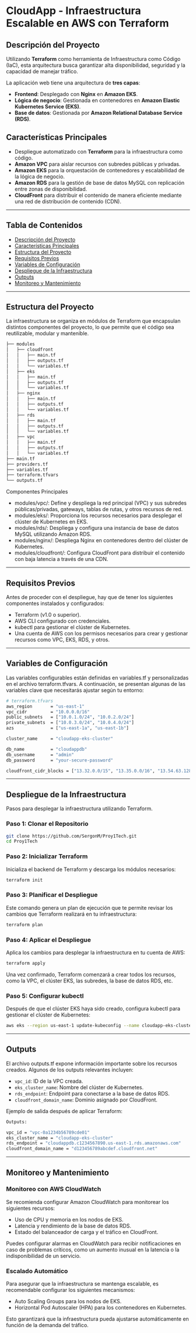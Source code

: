 
# CloudApp - Infraestructura Escalable en AWS con Terraform

## Descripción del Proyecto

Utilizando **Terraform** como herramienta de Infraestructura como Código (IaC), esta arquitectura busca garantizar alta disponibilidad, seguridad y la capacidad de manejar tráfico.

La aplicación web tiene una arquitectura de **tres capas**:
- **Frontend**: Desplegado con **Nginx** en **Amazon EKS**.
- **Lógica de negocio**: Gestionada en contenedores en **Amazon Elastic Kubernetes Service (EKS)**.
- **Base de datos**: Gestionada por **Amazon Relational Database Service (RDS)**.


## Características Principales

- Despliegue automatizado con **Terraform** para la infraestructura como código.
- **Amazon VPC** para aislar recursos con subredes públicas y privadas.
- **Amazon EKS** para la orquestación de contenedores y escalabilidad de la lógica de negocio.
- **Amazon RDS** para la gestión de base de datos MySQL con replicación entre zonas de disponibilidad.
- **CloudFront** para distribuir el contenido de manera eficiente mediante una red de distribución de contenido (CDN).

---

## Tabla de Contenidos

- [Descripción del Proyecto](#descripción-del-proyecto)
- [Características Principales](#características-principales)
- [Estructura del Proyecto](#estructura-del-proyecto)
- [Requisitos Previos](#requisitos-previos)
- [Variables de Configuración](#variables-de-configuración)
- [Despliegue de la Infraestructura](#despliegue-de-la-infraestructura)
- [Outputs](#outputs)
- [Monitoreo y Mantenimiento](#monitoreo-y-mantenimiento)

---

## Estructura del Proyecto

La infraestructura se organiza en módulos de Terraform que encapsulan distintos componentes del proyecto, lo que permite que el código sea reutilizable, modular y mantenible.

```bash
├── modules
│   ├── cloudfront
│   │   ├── main.tf
│   │   ├── outputs.tf
│   │   └── variables.tf
│   ├── eks
│   │   ├── main.tf
│   │   ├── outputs.tf
│   │   └── variables.tf
│   ├── nginx
│   │   ├── main.tf
│   │   ├── outputs.tf
│   │   └── variables.tf
│   ├── rds
│   │   ├── main.tf
│   │   ├── outputs.tf
│   │   └── variables.tf
│   ├── vpc
│   │   ├── main.tf
│   │   ├── outputs.tf
│   │   └── variables.tf
├── main.tf
├── providers.tf
├── variables.tf
├── terraform.tfvars
└── outputs.tf
```

Componentes Principales

- modules/vpc/: Define y despliega la red principal (VPC) y sus subredes públicas/privadas, gateways, tablas de rutas, y otros recursos de red.
- modules/eks/: Proporciona los recursos necesarios para desplegar el clúster de Kubernetes en EKS.
- modules/rds/: Despliega y configura una instancia de base de datos MySQL utilizando Amazon RDS.
- modules/nginx/: Despliega Nginx en contenedores dentro del clúster de Kubernetes.
- modules/cloudfront/: Configura CloudFront para distribuir el contenido con baja latencia a través de una CDN.

---

## Requisitos Previos

Antes de proceder con el despliegue, hay que de tener los siguientes componentes instalados y configurados:

- Terraform (v1.0 o superior).
- AWS CLI configurado con credenciales.
- kubectl para gestionar el clúster de Kubernetes.
- Una cuenta de AWS con los permisos necesarios para crear y gestionar recursos como VPC, EKS, RDS, y otros.

---

## Variables de Configuración

Las variables configurables están definidas en variables.tf y personalizadas en el archivo terraform.tfvars. A continuación, se presentan algunas de las variables clave que necesitarás ajustar según tu entorno:

```bash
# terraform.tfvars
aws_region       = "us-east-1"
vpc_cidr         = "10.0.0.0/16"
public_subnets   = ["10.0.1.0/24", "10.0.2.0/24"]
private_subnets  = ["10.0.3.0/24", "10.0.4.0/24"]
azs              = ["us-east-1a", "us-east-1b"]

cluster_name     = "cloudapp-eks-cluster"

db_name          = "cloudappdb"
db_username      = "admin"
db_password      = "your-secure-password"

cloudfront_cidr_blocks = ["13.32.0.0/15", "13.35.0.0/16", "13.54.63.128/26"]
```
---

## Despliegue de la Infraestructura

Pasos para desplegar la infraestructura utilizando Terraform.

### Paso 1: Clonar el Repositorio

```bash
git clone https://github.com/SergonM/Proy1Tech.git
cd Proy1Tech
```

### Paso 2: Inicializar Terraform

Inicializa el backend de Terraform y descarga los módulos necesarios:

```bash
terraform init
```

### Paso 3: Planificar el Despliegue

Este comando genera un plan de ejecución que te permite revisar los cambios que Terraform realizará en tu infraestructura:

```bash
terraform plan
```

### Paso 4: Aplicar el Despliegue

Aplica los cambios para desplegar la infraestructura en tu cuenta de AWS:

```bash
terraform apply
```

Una vez confirmado, Terraform comenzará a crear todos los recursos, como la VPC, el clúster EKS, las subredes, la base de datos RDS, etc.

### Paso 5: Configurar kubectl

Después de que el clúster EKS haya sido creado, configura kubectl para gestionar el clúster de Kubernetes:

```bash
aws eks --region us-east-1 update-kubeconfig --name cloudapp-eks-cluster
```

---

## Outputs

El archivo outputs.tf expone información importante sobre los recursos creados. Algunos de los outputs relevantes incluyen:

- `vpc_id`: ID de la VPC creada.
- `eks_cluster_name`: Nombre del clúster de Kubernetes.
- `rds_endpoint`: Endpoint para conectarse a la base de datos RDS.
- `cloudfront_domain_name`: Dominio asignado por CloudFront.

Ejemplo de salida después de aplicar Terraform:

```bash
Outputs:

vpc_id = "vpc-0a1234b56789cde01"
eks_cluster_name = "cloudapp-eks-cluster"
rds_endpoint = "cloudappdb.c1234567890.us-east-1.rds.amazonaws.com"
cloudfront_domain_name = "d123456789abcdef.cloudfront.net"
```

---

## Monitoreo y Mantenimiento

### Monitoreo con AWS CloudWatch

Se recomienda configurar Amazon CloudWatch para monitorear los siguientes recursos:

- Uso de CPU y memoria en los nodos de EKS.
- Latencia y rendimiento de la base de datos RDS.
- Estado del balanceador de carga y el tráfico en CloudFront.

Puedes configurar alarmas en CloudWatch para recibir notificaciones en caso de problemas críticos, como un aumento inusual en la latencia o la indisponibilidad de un servicio.

### Escalado Automático

Para asegurar que la infraestructura se mantenga escalable, es recomendable configurar los siguientes mecanismos:

- Auto Scaling Groups para los nodos de EKS.
- Horizontal Pod Autoscaler (HPA) para los contenedores en Kubernetes.

Esto garantizará que la infraestructura pueda ajustarse automáticamente en función de la demanda del tráfico.


